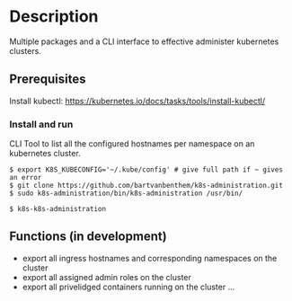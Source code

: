 # Description
Multiple packages and a CLI interface to effective administer kubernetes clusters.

## Prerequisites
Install kubectl: https://kubernetes.io/docs/tasks/tools/install-kubectl/


### Install and run
CLI Tool to list all the configured hostnames per namespace on an kubernetes cluster.

``` shell
$ export K8S_KUBECONFIG='~/.kube/config' # give full path if ~ gives an error
$ git clone https://github.com/bartvanbenthem/k8s-administration.git
$ sudo k8s-administration/bin/k8s-administration /usr/bin/

$ k8s-k8s-administration
```

## Functions (in development)
* export all ingress hostnames and corresponding namespaces on the cluster 
* export all assigned admin roles on the cluster 
* export all privelidged containers running on the cluster
... 

